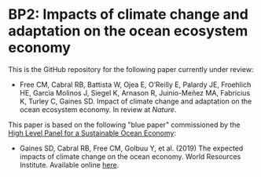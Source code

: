 # BP2: Impacts of climate change and adaptation on the ocean ecosystem economy

This is the GitHub repository for the following paper currently under review:

* Free CM, Cabral RB, Battista W, Ojea E, O’Reilly E, Palardy JE, Froehlich HE, Garcia Molinos J, Siegel K, Arnason R, Juinio-Meñez MA, Fabricius K, Turley C, Gaines SD. Impact of climate change and adaptation on the ocean ecosystem economy. In review at *Nature*.

This paper is based on the following "blue paper" commissioned by the [High Level Panel for a Sustainable Ocean Economy](www.oceanpanel.org):

* Gaines SD, Cabral RB, Free CM, Golbuu Y, et al. (2019) The expected impacts of climate change on the ocean economy. World Resources Institute. Available online [here](https://www.oceanpanel.org/expected-impacts-climate-change-ocean-economy).

